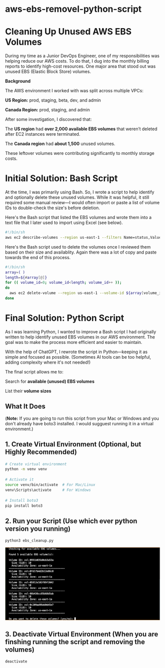 # aws-ebs-removel-python-script
# Cleaning Up Unused AWS EBS Volumes

During my time as a Junior DevOps Engineer, one of my responsibilities was helping reduce our AWS costs. To do that, I dug into the monthly billing reports to identify high-cost resources. One major area that stood out was unused EBS (Elastic Block Store) volumes.

**Background**

The AWS environment I worked with was split across multiple VPCs:

**US Region:** prod, staging, beta, dev, and admin

**Canada Region:** prod, staging, and admin

After some investigation, I discovered that:

The **US region** had **over 2,000 available EBS volumes** that weren’t deleted after EC2 instances were terminated.

The **Canada region** had **about 1,500** unused volumes.

These leftover volumes were contributing significantly to monthly storage costs.

# Initial Solution: Bash Script

At the time, I was primarily using Bash. So, I wrote a script to help identify and optionally delete these unused volumes. While it was helpful, it still required some manual review—I would often import or paste a list of volume IDs to double-check the size's before deletion.

Here's the Bash script that listed the EBS volumes and wrote them into a text file that I later used to import using Excel (see below).
```bash
#!/bin/sh
aws ec2 describe-volumes --region us-east-1 --filters Name=status,Values=available,volume-id --output text >> volume2.txt
```

Here's the Bash script used to delete the volumes once I reviewed them based on their size and availablity. Again there was a lot of copy and paste towards the end of this process. 
```bash
#!/bin/sh 
array=( ) 
length=${#array[@]} 
for (( volume_id=0; volume_id<length; volume_id++ )); 
do  
  aws ec2 delete-volume --region us-east-1 --volume-id ${array[volume_id]}  
done
```
# Final Solution: Python Script

As I was learning Python, I wanted to improve a Bash script I had originally written to help identify unused EBS volumes in our AWS environment. The goal was to make the process more efficient and easier to maintain.

With the help of ChatGPT, I rewrote the script in Python—keeping it as simple and focused as possible. (Sometimes AI tools can be too helpful, adding complexity where it's not needed!)

The final script allows me to:

Search for **available (unused) EBS volumes**

List their **volume sizes**


## What It Does

(**Note:** If you are going to run this script from your Mac or Windows and you don't already have boto3 installed. I would sugguest running it in a virtual environment.)

## 1. **Create Virtual Environment (Optional, but Highly Recommended)**

```bash
# Create virtual environment
python -m venv venv

# Activate it
source venv/bin/activate  # For Mac/Linux
venv\Scripts\activate     # For Windows

# Install boto3
pip install boto3
```
## 2. **Run your Script (Use which ever python version you running)**
```bash
python3 ebs_cleanup.py
```
![EBS Script Output](ebs_list_cleanup_linux_screenshot.png)


## 3. **Deactivate Virtual Environment (When you are finshing running the script and removing the volumes)**
```bash
deactivate
```

